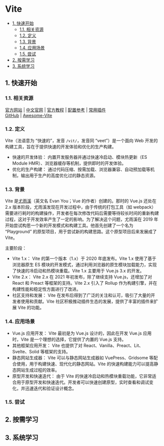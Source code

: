 # Vite<!-- omit in toc -->

- [1. 快速开始](#1-快速开始)
  - [1.1. 相关资源](#11-相关资源)
  - [1.2. 定义](#12-定义)
  - [1.3. 背景](#13-背景)
  - [1.4. 应用场景](#14-应用场景)
  - [1.5. 尝试](#15-尝试)
- [2. 按需学习](#2-按需学习)
- [3. 系统学习](#3-系统学习)

## 1. 快速开始

### 1.1. 相关资源

[官方网站](https://vitejs.dev) | [中文官网](https://cn.vitejs.dev) | [官方教程](https://vitejs.dev/guide) | [配置参考](https://vitejs.dev/config) | [常用插件](https://vitejs.dev/plugins)  
[GitHub](https://github.com/vitejs) | [Awesome-Vite](https://github.com/vitejs/awesome-vite)

### 1.2. 定义

Vite（法语意为 “快速的”，发音 `/vit/`，发音同 “veet”）是一个面向 Web 开发的构建工具，旨在于提供快速的开发体验和优化的生产构建。

- 快速的开发体验： 内置开发服务器并通过快速冷启动、模块热更新（ES Module HMR）、浏览器缓存等机制，提供即时的开发体验。
- 优化的生产构建： 通过代码压缩、按需加载、浏览器兼容、自动预加载等机制，输出用于生产的高度优化过的静态资源。

### 1.3. 背景

Vite 是[尤雨溪](https://github.com/yyx990803)（英文名 Evan You；Vue 的作者）创建的。那时的 Vue.js 还处在 2.x 版本阶段，尤雨溪发现在开发过程中，由于传统的打包工具（如 webpack）需要进行耗时的构建操作，开发者在每次修改代码后需要等待较长时间的重新构建过程，这对于开发效率产生了一定的影响。为了解决这个问题，尤雨溪在 2019 年开始尝试构思一个新的开发模式和构建工具。他首先创建了一个名为 “Playground” 的原型项目，用于尝试新的构建思路。这个原型项目后来发展成了 Vite。

主要阶段：

- Vite 1.x： Vite 的第一个版本（1.x）于 2020 年底发布。Vite 1.x 使用了基于浏览器原生 ES 模块的开发模式，通过利用浏览器的原生模块加载能力，实现了快速的冷启动和热模块重载。Vite 1.x 主要用于 Vue.js 3.x 的开发。
- Vite 2.x： Vite 2.x 在 2021 年初发布，除了继续支持 Vue.js，还增加了对 React 和 Preact 等框架的支持。Vite 2.x 引入了 Rollup 作为构建引擎，并在构建性能和稳定性方面进行了改进。
- 社区支持和发展： Vite 在发布后得到了广泛的关注和认可，吸引了大量的开发者使用和贡献。Vite 社区积极推动插件生态的发展，提供了丰富的插件来扩展 Vite 的功能。

### 1.4. 应用场景

- Vue.js 应用开发： Vite 最初是为 Vue.js 设计的，因此在开发 Vue.js 应用时，Vite 是一个理想的选择，它提供了内置的 Vue.js 支持。
- 其他框架应用开发： Vite 也提供了对 React、Vanilla、Preact、Lit、Svelte、Solid 等框架的支持。
- 静态网站生成器： Vite 可以与静态网站生成器如 VuePress、Gridsome 等配合使用，用于构建快速、现代化的静态网站。Vite 的快速构建能力可以提高静态网站生成过程的效率。
- 原型开发和快速迭代： 由于 Vite 的快速冷启动和热模块重载功能，它非常适合用于原型开发和快速迭代。开发者可以快速创建原型，实时查看和调试变化，并迅速迭代和验证设计概念。

### 1.5. 尝试

## 2. 按需学习

## 3. 系统学习
